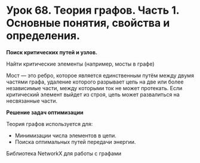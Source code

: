 # Урок 68. Теория графов. Часть 1. Основные понятия, свойства и определения.


**Поиск критических путей и узлов.**

Найти критические элементы (например, мосты в графе)
 
Мост — это ребро, которое является единственным путём между двумя частями графа, удаление которого разрывает цепь на две или более независимые части, между которыми ток не может протекать. Если критический элемент выйдет из строя, цепь может развалиться на несвязанные части.


**Решение задач оптимизации**

Теория графов используется для:
- Минимизации числа элементов в цепи.
- Поиска оптимальных путей передачи энергии.


Библиотека NetworkX для работы с графами